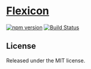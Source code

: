 # [Flexicon](http://blivesta.github.io/flexicon)

[![npm version](https://img.shields.io/npm/v/flexicon.svg?style=flat-square)](https://www.npmjs.com/package/flexicon)
[![Build Status](https://img.shields.io/travis/blivesta/flexicon/master.svg?style=flat-square)](https://travis-ci.org/blivesta/flexicon)

## License
Released under the MIT license.
